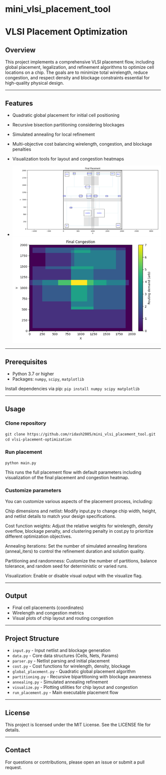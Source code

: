 # mini_vlsi_placement_tool

# VLSI Placement Optimization

## Overview

This project implements a comprehensive VLSI placement flow, including global placement, legalization, and refinement algorithms to optimize cell locations on a chip. The goals are to minimize total wirelength, reduce congestion, and respect density and blockage constraints essential for high-quality physical design.

---

## Features

- Quadratic global placement for initial cell positioning
- Recursive bisection partitioning considering blockages
- Simulated annealing for local refinement
- Multi-objective cost balancing wirelength, congestion, and blockage penalties
- Visualization tools for layout and congestion heatmaps

- ![Placement Layout](Figure_1.png)        ![Congestion Layout](Figure_2.png)

---

## Prerequisites

- Python 3.7 or higher
- Packages: `numpy`, `scipy`, `matplotlib`

Install dependencies via pip:
`pip install numpy scipy matplotlib`


---

## Usage

### Clone repository

`git clone https://github.com/ridash2005/mini_vlsi_placement_tool.git
cd vlsi-placement-optimization`


### Run placement
`python main.py`


This runs the full placement flow with default parameters including visualization of the final placement and congestion heatmap.

### Customize parameters

You can customize various aspects of the placement process, including:

Chip dimensions and netlist: Modify input.py to change chip width, height, and netlist details to match your design specifications.

Cost function weights: Adjust the relative weights for wirelength, density overflow, blockage penalty, and clustering penalty in cost.py to prioritize different optimization objectives.

Annealing iterations: Set the number of simulated annealing iterations (anneal_iters) to control the refinement duration and solution quality.

Partitioning and randomness: Customize the number of partitions, balance tolerance, and random seed for deterministic or varied runs.

Visualization: Enable or disable visual output with the visualize flag.

---

## Output

- Final cell placements (coordinates)
- Wirelength and congestion metrics
- Visual plots of chip layout and routing congestion

---

## Project Structure

- `input.py` - Input netlist and blockage generation  
- `data.py` - Core data structures (Cells, Nets, Params)  
- `parser.py` - Netlist parsing and initial placement  
- `cost.py` - Cost functions for wirelength, density, blockage  
- `global_placement.py` - Quadratic global placement algorithm  
- `partitioning.py` - Recursive bipartitioning with blockage awareness  
- `annealing.py` - Simulated annealing refinement  
- `visualize.py` - Plotting utilities for chip layout and congestion  
- `run_placement.py` - Main executable placement flow

---

## License

This project is licensed under the MIT License. See the LICENSE file for details.

---

## Contact

For questions or contributions, please open an issue or submit a pull request.













